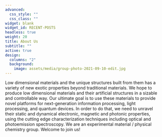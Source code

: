 ```yaml
---
advanced:
  css_style: ""
  css_class: ""
widget: blank
widget_id: RECENT-POSTS
headless: true
weight: 20
title: About Us
subtitle: ""
active: true
design:
  columns: "2"
  background:
    image: assets/media/group-photo-2021-09-10-edit.jpg
---
```

Low dimensional materials and the unique structures built from them has a variety of new exotic properties beyond traditional materials. We hope to produce low dimensional materials and their artificial structures in a sizable and controllable way. Our ultimate goal is to use these materials to provide novel platforms for next-generation information processing, light processing, and quantum devices. In order to do that, we need to unravel their static and dynamical electronic, magnetic and photonic properties, using the cutting edge characterization techniques including optical and photoemission spectroscopy. We are an experimental material / physical chemistry group. Welcome to join us!
